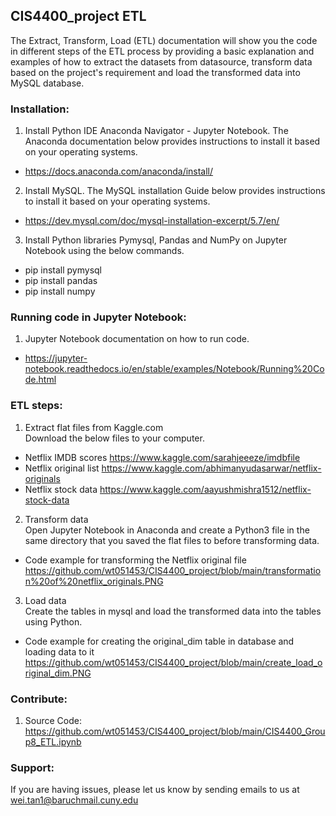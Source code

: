 ## CIS4400_project ETL

The Extract, Transform, Load (ETL) documentation will show you the code in different steps of the ETL process by providing a basic explanation and examples of how to extract the datasets from datasource, transform data based on the project's requirement and load the transformed data into MySQL database.

### Installation:
1. Install Python IDE Anaconda Navigator - Jupyter Notebook. The Anaconda documentation below provides instructions to install it based on your operating systems.
- https://docs.anaconda.com/anaconda/install/
2. Install MySQL. The MySQL installation Guide below provides instructions to install it based on your operating systems.
- https://dev.mysql.com/doc/mysql-installation-excerpt/5.7/en/
3. Install Python libraries Pymysql, Pandas and NumPy on Jupyter Notebook using the below commands.
- pip install pymysql
- pip install pandas
- pip install numpy

### Running code in Jupyter Notebook:
1. Jupyter Notebook documentation on how to run code. 
- https://jupyter-notebook.readthedocs.io/en/stable/examples/Notebook/Running%20Code.html

### ETL steps:
1. Extract flat files from Kaggle.com <br>
Download the below files to your computer.
- Netflix IMDB scores https://www.kaggle.com/sarahjeeeze/imdbfile
- Netflix original list https://www.kaggle.com/abhimanyudasarwar/netflix-originals
- Netflix stock data https://www.kaggle.com/aayushmishra1512/netflix-stock-data

2. Transform data <br>
Open Jupyter Notebook in Anaconda and create a Python3 file in the same directory that you saved the flat files to before transforming data.
- Code example for transforming the Netflix original file 
https://github.com/wt051453/CIS4400_project/blob/main/transformation%20of%20netflix_originals.PNG

3. Load data <br>
Create the tables in mysql and load the transformed data into the tables using Python.
- Code example for creating the original_dim table in database and loading data to it 
https://github.com/wt051453/CIS4400_project/blob/main/create_load_original_dim.PNG

### Contribute:
1. Source Code: https://github.com/wt051453/CIS4400_project/blob/main/CIS4400_Group8_ETL.ipynb

### Support:
If you are having issues, please let us know by sending emails to us at wei.tan1@baruchmail.cuny.edu



